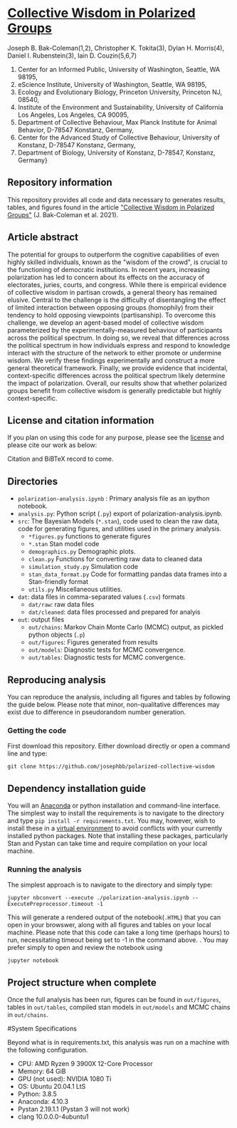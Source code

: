 # [Collective Wisdom in Polarized Groups](https://github.com/josephbb/polarized-collective-wisdom)
Joseph B. Bak-Coleman(1,2), Christopher K. Tokita(3), Dylan H. Morris(4),
Daniel I. Rubenstein(3), Iain D. Couzin(5,6,7)

1. Center for an Informed Public, University of Washington, Seattle, WA  98195,
2. eScience Institute, University of Washington, Seattle, WA  98195,
3. Ecology and Evolutionary Biology, Princeton University, Princeton NJ, 08540,
4. Institute of the Environment and Sustainability, University of California Los Angeles, Los Angeles, CA 90095,
5. Department of Collective Behaviour, Max Planck Institute for Animal Behavior, D-78547 Konstanz, Germany,
6. Center for the Advanced Study of Collective Behaviour, University of Konstanz, D-78547 Konstanz, Germany,
7. Department of Biology, University of Konstanz, D-78547, Konstanz, Germany}


## Repository information
This repository provides all code and data necessary to generates results, tables, and figures found in the article ["Collective Wisdom in Polarized Groups"](https://github.com/josephbb/) (J. Bak-Coleman et al. 2021).

## Article abstract
The potential for groups to outperform the cognitive capabilities of even highly skilled individuals, known as the "wisdom of the crowd", is crucial to the functioning of democratic institutions. In recent years, increasing polarization has led to concern about its effects on the accuracy of electorates, juries, courts, and congress. While there is empirical evidence of collective wisdom in partisan crowds, a general theory has remained elusive.  Central to the challenge is the difficulty of disentangling the effect of limited interaction between opposing groups (homophily) from their tendency to hold opposing viewpoints (partisanship). To overcome this challenge, we develop an agent-based model of collective wisdom parameterized by the experimentally-measured behaviour of participants across the political spectrum. In doing so, we reveal that differences across the political spectrum in how individuals express and respond to knowledge interact with the structure of the network to either promote or undermine wisdom. We verify these findings experimentally and construct a more general theoretical framework. Finally, we provide evidence that incidental, context-specific differences across the political spectrum likely determine the impact of polarization. Overall, our results show that whether polarized groups benefit from collective wisdom is generally predictable but highly context-specific.

## License and citation information
If you plan on using this code for any purpose, please see the [license](LICENSE.txt)  and please cite our work as below:

Citation and BiBTeX record to come.
## Directories
- ``polarization-analysis.ipynb`` : Primary analysis file as an ipython notebook.
- ``analysis.py``: Python script (``.py``) export of polarization-analysis.ipynb.
- ``src``: The Bayesian Models (``*.stan``), code used to clean the raw data, code for generating figures, and utilities used in the primary analysis.  
    - ``*figures.py`` functions to generate figures
    - ``*.stan`` Stan model code
    - ``demographics.py`` Demographic plots.
    - ``clean.py`` Functions for converting raw data to cleaned data
    - ``simulation_study.py`` Simulation code
    - ``stan_data_format.py`` Code for formatting pandas data frames into a Stan-friendly format
    - ``utils.py`` Miscellaneous utilities.
- ``dat``: data files in comma-separated values (``.csv``) formats
    - ``dat/raw``: raw data files
    - ``dat/cleaned``: data files processed and prepared for analyis
- ``out``: output files
    - ``out/chains``: Markov Chain Monte Carlo (MCMC) output, as pickled python objects (``.p``)
    - ``out/figures``: Figures generated from results
    - ``out/models``: Diagnostic tests for MCMC convergence.
    - ``out/tables``: Diagnostic tests for MCMC convergence.

## Reproducing analysis

You can reproduce the analysis, including all figures and tables by following the guide below. Please note that minor, non-qualitative differences may exist due to difference in pseudorandom number generation.

### Getting the code
First download this repository. Either download directly or open a command line and type:

    git clone https://github.com/josephbb/polarized-collective-wisdom

## Dependency installation guide
You will an [Anaconda](https://docs.anaconda.com/anaconda/install/index.html) or python installation and command-line interface. The simplest way to install the requirements is to navigate to the directory and type ``pip install -r requirements.txt``. You may, however, wish to install these in a [virtual environment](https://conda.io/projects/conda/en/latest/user-guide/tasks/manage-environments.html) to avoid conflicts with your currently installed python packages. Note that installing these packages, particularly Stan and Pystan can take time and require compilation on your local machine.

### Running the analysis

The simplest approach is to navigate to the directory and simply type:

    jupyter nbconvert --execute ./polarization-analysis.ipynb --ExecutePreprocessor.timeout -1
This will generate a rendered output of the notebook(``.HTML``) that you can open in your browswer, along with all figures and tables on your local machine. Please note that this code can take a long time (perhaps hours) to run, necessitating  timeout being set to -1 in the command above.  . You may prefer simply to open and review the notebook using

    jupyter notebook


## Project structure when complete

Once the full analysis has been run, figures can be found in ``out/figures``, tables in ``out/tables``, compiled stan models in ``out/models`` and MCMC chains in ``out/chains``.

#System Specifications

Beyond what is in requirements.txt, this analysis was run on a machine with the following configuration.

- CPU: AMD Ryzen 9 3900X 12-Core Processor
- Memory: 64 GiB
- GPU (not used): NVIDIA 1080 Ti
- OS: Ubuntu 20.04.1 LtS
- Python: 3.8.5
- Anaconda: 4.10.3
- Pystan 2.19.1.1 (Pystan 3 will not work)
- clang 10.0.0.0-4ubuntu1
